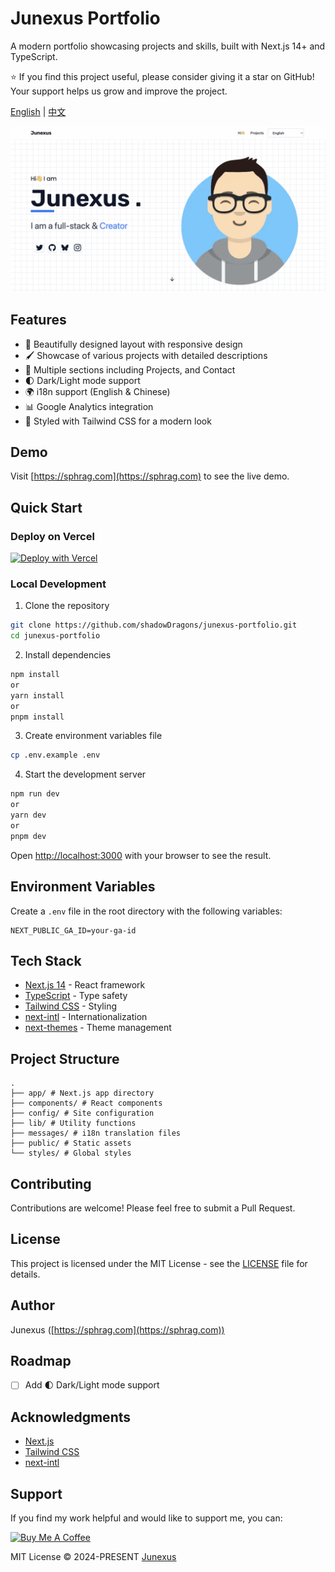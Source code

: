 # Junexus Portfolio

A modern portfolio showcasing projects and skills, built with Next.js 14+ and TypeScript.

⭐ If you find this project useful, please consider giving it a star on GitHub! Your support helps us grow and improve the project.

[English](README.md) | [中文](README-zh.md)

![Junexus Portfolio](./public/og-image.png)

## Features

- 🎨 Beautifully designed layout with responsive design
- 🖌️ Showcase of various projects with detailed descriptions
- 📏 Multiple sections including Projects, and Contact
- 🌓 Dark/Light mode support
- 🌍 i18n support (English & Chinese)
- 📊 Google Analytics integration
- 💅 Styled with Tailwind CSS for a modern look

## Demo

Visit [https://sphrag.com](https://sphrag.com) to see the live demo.

## Quick Start

### Deploy on Vercel

[![Deploy with Vercel](https://vercel.com/button)](https://vercel.com/new/clone?repository-url=https://github.com/shadowDragons/portfolio)

### Local Development

1. Clone the repository

```bash
git clone https://github.com/shadowDragons/junexus-portfolio.git
cd junexus-portfolio
```

2. Install dependencies

```bash
npm install
or
yarn install
or
pnpm install
```

3. Create environment variables file

```bash
cp .env.example .env
```

4. Start the development server

```bash
npm run dev
or
yarn dev
or
pnpm dev
```

Open [http://localhost:3000](http://localhost:3000) with your browser to see the result.

## Environment Variables

Create a `.env` file in the root directory with the following variables:

```env
NEXT_PUBLIC_GA_ID=your-ga-id
```

## Tech Stack

- [Next.js 14](https://nextjs.org/) - React framework
- [TypeScript](https://www.typescriptlang.org/) - Type safety
- [Tailwind CSS](https://tailwindcss.com/) - Styling
- [next-intl](https://next-intl-docs.vercel.app/) - Internationalization
- [next-themes](https://github.com/pacocoursey/next-themes) - Theme management

## Project Structure

```
.
├── app/ # Next.js app directory
├── components/ # React components
├── config/ # Site configuration
├── lib/ # Utility functions
├── messages/ # i18n translation files
├── public/ # Static assets
└── styles/ # Global styles
```

## Contributing

Contributions are welcome! Please feel free to submit a Pull Request.

## License

This project is licensed under the MIT License - see the [LICENSE](LICENSE) file for details.

## Author

Junexus ([https://sphrag.com](https://sphrag.com))

## Roadmap

- [ ] Add 🌓 Dark/Light mode support

## Acknowledgments

- [Next.js](https://nextjs.org/)
- [Tailwind CSS](https://tailwindcss.com/)
- [next-intl](https://next-intl-docs.vercel.app/)

## Support

If you find my work helpful and would like to support me, you can:

<a href="https://sphrag.com/en/sponsor" target="_blank">
  <img src="https://cdn.buymeacoffee.com/buttons/v2/default-yellow.png" alt="Buy Me A Coffee" style="height: 60px !important;width: 217px !important;">
</a>

MIT License © 2024-PRESENT [Junexus](https://github.com/shadowDragons)

